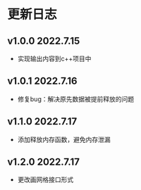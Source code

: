 # 更新日志

## v1.0.0 2022.7.15

- 实现输出内容到c++项目中

## v1.0.1 2022.7.16

- 修复bug：解决原先数据被提前释放的问题

## v1.1.0 2022.7.17

- 添加释放内存函数，避免内存泄漏

## v1.2.0 2022.7.17

- 更改画网格接口形式
